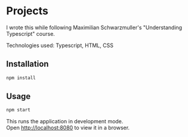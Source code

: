 # Projects

I wrote this while following Maximilian Schwarzmuller's "Understanding Typescript" course.

Technologies used: Typescript, HTML, CSS

## Installation
```sh
npm install
```
## Usage
```sh
npm start
```
This runs the application in development mode.\
Open [http://localhost:8080](http://localhost:8080) to view it in a browser.
